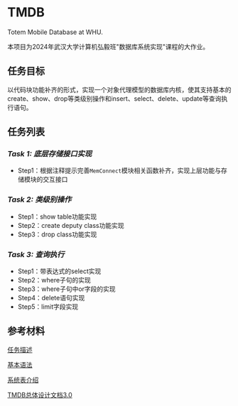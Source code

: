 # TMDB

Totem Mobile Database at WHU.

本项目为2024年武汉大学计算机弘毅班"数据库系统实现"课程的大作业。

## 任务目标

以代码块功能补齐的形式，实现一个对象代理模型的数据库内核，使其支持基本的create、show、drop等类级别操作和insert、select、delete、update等查询执行语句。

## 任务列表

### *Task 1: 底层存储接口实现*

- Step1：根据注释提示完善`MemConnect`模块相关函数补齐，实现上层功能与存储模块的交互接口

### *Task 2: 类级别操作*

- Step1：show table功能实现
- Step2：create deputy class功能实现
- Step3：drop class功能实现

### *Task 3: 查询执行*

- Step1：带表达式的select实现
- Step2：where子句的实现
- Step3：where子句中or字段的实现
- Step4：delete语句实现
- Step5：limit字段实现

## 参考材料

[任务描述](参考材料/任务描述.pdf)

[基本语法](参考材料/基本语法.pdf)

[系统表介绍](参考材料/系统表介绍.pdf)

[TMDB总体设计文档3.0](参考材料/TMDB总体设计文档3.0.pdf)

